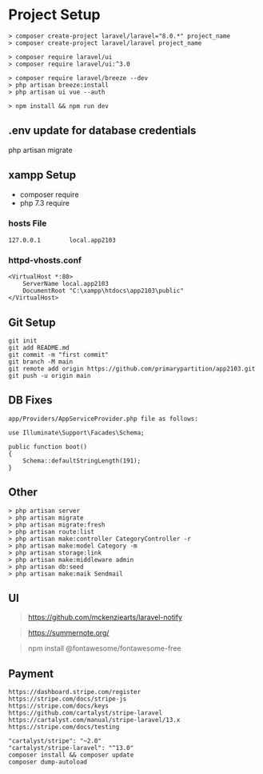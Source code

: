 # Project Setup

```
> composer create-project laravel/laravel="8.0.*" project_name
> composer create-project laravel/laravel project_name
```

```
> composer require laravel/ui
> composer require laravel/ui:^3.0
```

```
> composer require laravel/breeze --dev
> php artisan breeze:install
> php artisan ui vue --auth
```

```
> npm install && npm run dev
```


## .env update for database credentials

php artisan migrate


## xampp Setup 

- composer require
- php 7.3 require


### hosts File

```
127.0.0.1        local.app2103
```


### httpd-vhosts.conf

```
<VirtualHost *:80>   
	ServerName local.app2103
	DocumentRoot "C:\xampp\htdocs\app2103\public" 
</VirtualHost>
```


## Git Setup

```
git init
git add README.md
git commit -m "first commit"
git branch -M main
git remote add origin https://github.com/primarypartition/app2103.git
git push -u origin main
```


## DB Fixes

```
app/Providers/AppServiceProvider.php file as follows:

use Illuminate\Support\Facades\Schema;

public function boot() 
{
    Schema::defaultStringLength(191); 
}
```


## Other

```
> php artisan server
> php artisan migrate
> php artisan migrate:fresh
> php artisan route:list
> php artisan make:controller CategoryController -r
> php artisan make:model Category -m
> php artisan storage:link
> php artisan make:middleware admin
> php artisan db:seed
> php artisan make:maik Sendmail
```

## UI

> https://github.com/mckenziearts/laravel-notify

> https://summernote.org/

> npm install @fontawesome/fontawesome-free


## Payment

```
https://dashboard.stripe.com/register
https://stripe.com/docs/stripe-js
https://stripe.com/docs/keys
https://github.com/cartalyst/stripe-laravel
https://cartalyst.com/manual/stripe-laravel/13.x
https://stripe.com/docs/testing

"cartalyst/stripe": "~2.0"
"cartalyst/stripe-laravel": "^13.0"
composer install && composer update
composer dump-autoload

```
